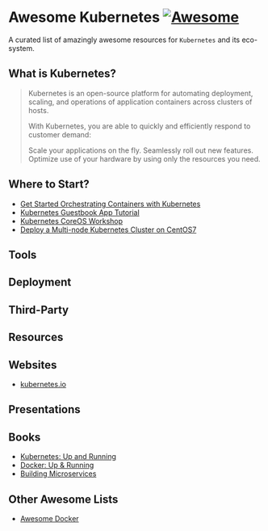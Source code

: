 # Awesome Kubernetes [![Awesome](https://cdn.rawgit.com/sindresorhus/awesome/d7305f38d29fed78fa85652e3a63e154dd8e8829/media/badge.svg)](https://github.com/sindresorhus/awesome)

A curated list of amazingly awesome resources for ``Kubernetes`` and its eco-system.

## What is Kubernetes?
> Kubernetes is an open-source platform for automating deployment, scaling, and operations of application containers across clusters of hosts.
> 
> With Kubernetes, you are able to quickly and efficiently respond to customer demand:
> 
> Scale your applications on the fly.
> Seamlessly roll out new features.
> Optimize use of your hardware by using only the resources you need.

## Where to Start?
- [Get Started Orchestrating Containers with Kubernetes](https://access.redhat.com/articles/1198103)
- [Kubernetes Guestbook App Tutorial](https://cloud.google.com/container-engine/docs/tutorials/guestbook)
- [Kubernetes CoreOS Workshop](https://www.youtube.com/watch?v=tA8XNVPZM2w&list=PL5zdjVWvUI4kLoQW7tU--Pp6eUI7risTE)
- [Deploy a Multi-node Kubernetes Cluster on CentOS7](https://devops.profitbricks.com/tutorials/deploy-a-multi-node-kubernetes-cluster-on-centos-7/)

## Tools

## Deployment

## Third-Party

## Resources

## Websites
- [kubernetes.io](http://kubernetes.io)

## Presentations

## Books
- [Kubernetes: Up and Running](http://www.amazon.com/Kubernetes-Running-Dive-Future-Infrastructure/dp/1491935677)
- [Docker: Up & Running](http://www.amazon.com/Docker-Up-Running-Karl-Matthias/dp/1491917571)
- [Building Microservices](http://www.amazon.com/Building-Microservices-Sam-Newman/dp/1491950358)

## Other Awesome Lists
- [Awesome Docker](https://github.com/veggiemonk/awesome-docker)
